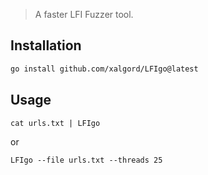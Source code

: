 > A faster LFI Fuzzer tool.


## Installation

```bash
go install github.com/xalgord/LFIgo@latest
```

## Usage

```
cat urls.txt | LFIgo
```

or

```
LFIgo --file urls.txt --threads 25
```
